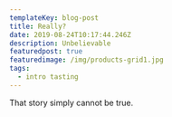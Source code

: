 ```yaml
---
templateKey: blog-post
title: Really?
date: 2019-08-24T10:17:44.246Z
description: Unbelievable
featuredpost: true
featuredimage: /img/products-grid1.jpg
tags:
  - intro tasting
---
```

That story simply cannot be true.
